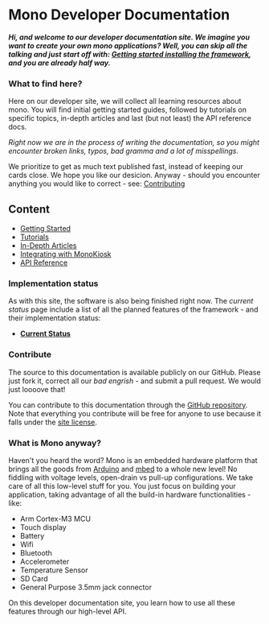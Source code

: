 # Mono Developer Documentation

***Hi, and welcome to our developer documentation site. We imagine you want to create your own mono applications? Well, you can skip all the talking and just start off with: [Getting started installing the framework](getting-started/install.md), and you are already half way.***

### What to find here?

Here on our developer site, we will collect all learning resources about mono. You will find initial getting started guides, followed by tutorials on specific topics, in-depth articles and last (but not least) the API reference docs.

*Right now we are in the process of writing the documentation, so you might encounter broken links, typos, bad gramma and a lot of misspellings.*

We prioritize to get as much text published fast, instead of keeping our cards close. We hope you like our desicion. Anyway - should you encounter anything you would like to correct - see: [Contributing](#contribute)

## Content

 * [Getting Started](getting-started/getting_started.md)
 * [Tutorials](tutorials/tutorials.md)
 * [In-Depth Articles](articles/articles.md)
 * [Integrating with MonoKiosk](kiosk/monokiosk.md)
 * [API Reference](reference/reference.md)


### Implementation status

As with this site, the software is also being finished right now. The *current status* page include a list of all the planned features of the framework - and their implementation status:

 * **[Current Status](current-status.md)**


### Contribute

The source to this documentation is available publicly on our GitHub. Please just fork it, correct all our *bad engrish* - and submit a pull request. We would just loooove that!

You can contribute to this documentation through the
[GitHub repository](https://github.com/getopenmono/monodocs).
Note that everything you contribute will be free for anyone to use because
it falls under the [site license](LICENSE.md).


### What is Mono anyway?

Haven't you heard the word? Mono is an embedded hardware platform that brings all the goods from [Arduino](http://www.arduino.cc) and [mbed](http://developer.mbed.org) to a whole new level! No fiddling with voltage levels, open-drain vs pull-up configurations. We take care of all this low-level stuff for you. You just focus on building your application, taking advantage of all the build-in hardware functionalities - like:

* Arm Cortex-M3 MCU
* Touch display
* Battery
* Wifi
* Bluetooth
* Accelerometer
* Temperature Sensor
* SD Card
* General Purpose 3.5mm jack connector

On this developer documentation site, you learn how to use all these features through our high-level API.